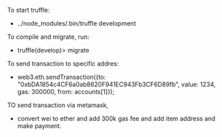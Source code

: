 To start truffle:
- ../node_modules/.bin/truffle development

To compile and migrate, run:
- truffle(develop)> migrate

To send transaction to specific addres:
- web3.eth.sendTransaction({to: "0xbDA1854c4CF6a0ab8620F941EC943Fb3CF6D89fb", value: 1234, gas: 300000, from: accounts[1]});

TO send transaction via metamask,
- convert wei to ether and add 300k gas fee and add item address and make payment.